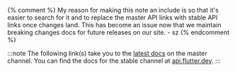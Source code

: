 {% comment %}
  My reason for making this note an include is so
  that it's easier to search for it and to replace
  the master API links with stable API links once
  changes land. This has become an issue now that
  we maintain breaking changes docs for future
  releases on our site. - sz
{% endcomment %}

:::note
The following link(s) take you to the
[latest docs][] on the master channel.
You can find the docs for the stable
channel at [api.flutter.dev][].
:::

[api.flutter.dev]: {{site.api}}
[latest docs]: {{site.main-api}}
